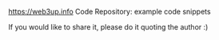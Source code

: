 https://web3up.info Code Repository: example code snippets

If you would like to share it, please do it quoting the author :)
